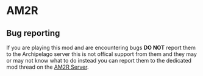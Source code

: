 # AM2R
## Bug reporting
If you are playing this mod and are encountering bugs **DO NOT** report them to the Archipelago server this is not offical support from them and they may or may not know what to do instead you can report them to the dedicated mod thread on the [AM2R Server](https://discord.gg/YTQnkAJ).
